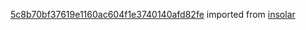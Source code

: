 [5c8b70bf37619e1160ac604f1e3740140afd82fe](https://github.com/insolar/insolar/commit/5c8b70bf37619e1160ac604f1e3740140afd82fe) imported from [insolar](https://github.com/insolar/insolar)
